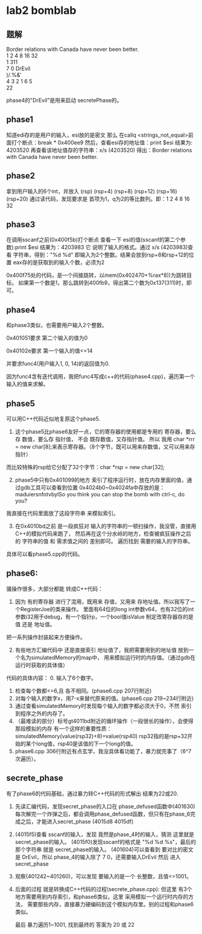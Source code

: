 # lab2 bomblab
## 题解
Border relations with Canada have never been better.  
1 2 4 8 16 32  
1 311  
7 0 DrEvil  
)/.%&'  
4 3 2 1 6 5  
22  

phase4的"DrEvil"是用来启动 secretePhase的。


## phase1

知道edi存的是用户的输入，esi放的是密文
那么 在callq <strings_not_equal>前面打个断点：break * 0x400ee9
然后，查看esi存的地址值：print $esi  结果为: 4203520
再查看该地址值存的字符串：x/s (4203520)
得出：Border relations with Canada have never been better.

## phase2
拿到用户输入的6个int，并放入 (rsp) (rsp+4) (rsp+8) (rsp+12) (rsp+16) (rsp+20)
通过读代码，发现要求是 首项为1，q为2的等比数列。即：1 2 4 8 16 32

## phase3
在调用sscanf之前(0x400f5b)打个断点
查看一下 esi的值(sscanf的第二个参数):print $esi 结果为：4203983
它 说明了输入的格式。通过 x/s (4203983)查看 字符串，得到："%d %d"
即输入为2个整数。结果会放到rsp+8和rsp+12的位置 eax存的是获取到的输入个数，必须为2

0x400f75处的代码，是一个间接跳转，以mem(0x402470+%rax*8))为跳转目标。
如果第一个数是1，那么跳转到400fb9，得出第二个数为0x137(311)时，即可。


## phase4
和phase3类似，也需要用户输入2个整数。

0x401051要求 第二个输入的值为0

0x40102e要求 第一个输入的值<=14

并要求func4(用户输入1, 0, 14)的返回值为0.

因为func4含有迭代调用，我把func4写成c++的代码(phase4.cpp)，遍历第一个输入的值来求解。

## phase5

可以用C++代码近似地复原这个phase5.

1. 这个phase5比phase6友好一点，它的寄存器的使用都是专用的 寄存器，要么存 数值，要么存 指针值，
不会 既存数值，又存指针值。
所以 我用 char *rrr = new char[8];来表示寄存器。（8个字节，既可以用来存数值，又可以用来存指针）

而比较特殊的rsp给它分配了32个字节：char *rsp = new char[32];

2. phase5中只有0x401099的地方 索引了程序运行时，放在内存里面的值，通过gdb工具可以查看到位置
0x4024b0~0x4024fa中存放的是：
maduiersnfotvbylSo you think you can stop the bomb with ctrl-c, do you?

我直接在代码里面放了这段字符串 来模拟索引。

3. 在0x4010bd之前 是一段疯狂对 输入的字符串的一顿扫操作，我没管，直接用C++的模拟代码来跑了，
然后再在这个分水岭的地方，检查被疯狂操作之后的 字符串的值 和 需求值之间的 差别即可。
遍历找到 需要的输入的字符串。

具体可以看phase5.cpp的代码。


## phase6:

骚操作很多，大部分都能 转成C++代码：
1. 因为 有的寄存器 进行了混用，既用来 存值，又用来 存地址值。所以我写了一个RegisterJoe的类来操作。
里面有64位的long int参数v64，也有32位的int参数i32用于debug，有一个指针p，一个bool值isValue
制定改寄存器存的是值 还是 地址值。

把一系列操作封装起来方便操作。

2. 有些地方汇编代码中 还是直接索引 地址值了，我把需要用到的地址值 放到一个名为simulatedMemory的map中，
用来模拟运行时的内存值。（通过gdb在运行时获取的具体值）


代码的具体内容：
0. 输入了6个数字。
1. 检查每个数都<=6,且 各不相同。(phase6.cpp 207行附近)
2. 对每个输入的数字x，用7-x来替代原来的值。(phase6.cpp 219~234行附近)
3. 通过查看simulatedMemory时发现每个输入的数字都必须大于0，不然 索引到程序之外的内存了。
4. （最难读的部分）标号gt4011bd附近的循环操作（一段很长的操作），会使得 那段模拟的内存 有一个这样的重要性质：
simulatedMemory(value(rsp32)+8)=value(rsp40)
rsp32指的是rsp+32开始的某个long值，rsp40是该值的下一个long的值。
5. phase6.cpp 306行附近有点玄学，我没具体看功能了，暴力就完事了（6^7次遍历）。


## secrete_phase

有了phase6的代码基础，通过暴力转C++代码的形式解出 结果为22或20.

1. 先读汇编代码，发现secret_phase的入口在 phase_defused函数中(401630)
每次解完一个炸弹之后，都会调用phase_defused函数，但只有在phase_6完成之后，才能进入secret_phase
(4015d8 4015df)
2. (4015f5)查看 sscanf的输入，发现 竟然是phase_4时的输入，猜测 这里就是 secret_phase的输入。
(4015f0)发现sscanf的格式是 "%d %d %s"，最后的那个字符串 就是 secret_phase的输入。
(401604)可以查看到 要对比的密文是 DrEvil，所以 phase_4的输入除了 7 0，还需要输入DrEvil
然后 进入secret_phase

3. 观察(401242~401260)，可以发现 要输入的是一个 长整数，且值<=1001。

4. 后面的过程 就是转换成C++代码的过程(secrete_phase.cpp):
    但这里 有3个地方需要用到内存索引，和phase6类似，这里 采用模拟一个运行时内存的方法，
    需要那些内存，直接暴力硬编码到这个模拟内存里。别的过程和phase6类似。

    最后 暴力遍历1~1001, 找到最终的 答案为 20 或 22

